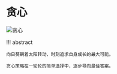 # 贪心

![贪心](https://gitee.com/taoweitao/hello-algo/raw/dev/docs/assets/covers/chapter_greedy.jpg)

!!! abstract

    向日葵朝着太阳转动，时刻追求自身成长的最大可能。

    贪心策略在一轮轮的简单选择中，逐步导向最佳答案。
